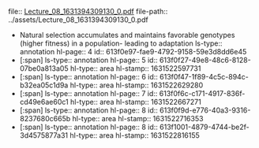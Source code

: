 file:: [Lecture_08_1631394309130_0.pdf](../assets/Lecture_08_1631394309130_0.pdf)
file-path:: ../assets/Lecture_08_1631394309130_0.pdf

- Natural selection accumulates and maintains favorable genotypes (higher fitness) in a population- leading to adaptation
  ls-type:: annotation
  hl-page:: 4
  id:: 613f0e97-fae9-4792-9158-59e3d8dd6e45
- [:span]
  ls-type:: annotation
  hl-page:: 5
  id:: 613f0f27-49e8-48c6-8128-07be0a813a05
  hl-type:: area
  hl-stamp:: 1631522597731
- [:span]
  ls-type:: annotation
  hl-page:: 6
  id:: 613f0f47-1f89-4c5c-894c-b32ea05c1d9a
  hl-type:: area
  hl-stamp:: 1631522629280
- [:span]
  ls-type:: annotation
  hl-page:: 7
  id:: 613f0f6c-c171-4917-836f-cd49e6ae60c1
  hl-type:: area
  hl-stamp:: 1631522667271
- [:span]
  ls-type:: annotation
  hl-page:: 8
  id:: 613f0f9d-e776-40a3-9316-8237680c665b
  hl-type:: area
  hl-stamp:: 1631522716353
- [:span]
  ls-type:: annotation
  hl-page:: 8
  id:: 613f1001-4879-4744-be2f-3d4575877a31
  hl-type:: area
  hl-stamp:: 1631522816155